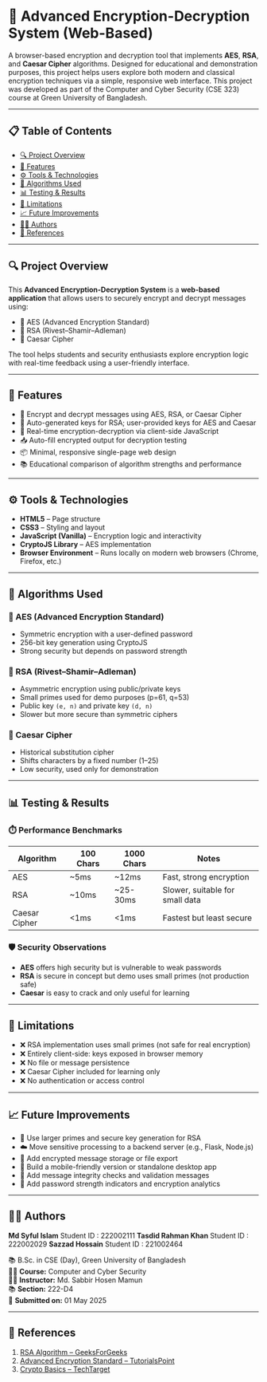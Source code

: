 # 🔐 Advanced Encryption-Decryption System (Web-Based)

A browser-based encryption and decryption tool that implements **AES**, **RSA**, and **Caesar Cipher** algorithms. Designed for educational and demonstration purposes, this project helps users explore both modern and classical encryption techniques via a simple, responsive web interface. This project was developed as part of the Computer and Cyber Security (CSE 323) course at Green University of Bangladesh.

---

## 📋 Table of Contents

- [🔍 Project Overview](#-project-overview)
- [🎯 Features](#-features)
- [⚙️ Tools & Technologies](#️-tools--technologies)
- [🧠 Algorithms Used](#-algorithms-used)
- [📊 Testing & Results](#-testing--results)
- [🧪 Limitations](#-limitations)
- [📈 Future Improvements](#-future-improvements)
- [👨‍💻 Authors](#-authors)
- [📎 References](#-references)

---

## 🔍 Project Overview

This **Advanced Encryption-Decryption System** is a **web-based application** that allows users to securely encrypt and decrypt messages using:

- 🔐 AES (Advanced Encryption Standard)  
- 🔐 RSA (Rivest–Shamir–Adleman)  
- 🔐 Caesar Cipher  

The tool helps students and security enthusiasts explore encryption logic with real-time feedback using a user-friendly interface.

---

## 🎯 Features

- 🔑 Encrypt and decrypt messages using AES, RSA, or Caesar Cipher  
- 🔐 Auto-generated keys for RSA; user-provided keys for AES and Caesar  
- 🧪 Real-time encryption-decryption via client-side JavaScript  
- 📥 Auto-fill encrypted output for decryption testing  
- 📦 Minimal, responsive single-page web design  
- 📚 Educational comparison of algorithm strengths and performance  

---

## ⚙️ Tools & Technologies

- **HTML5** – Page structure  
- **CSS3** – Styling and layout  
- **JavaScript (Vanilla)** – Encryption logic and interactivity  
- **CryptoJS Library** – AES implementation  
- **Browser Environment** – Runs locally on modern web browsers (Chrome, Firefox, etc.)

---

## 🧠 Algorithms Used

### 🔐 AES (Advanced Encryption Standard)
- Symmetric encryption with a user-defined password
- 256-bit key generation using CryptoJS
- Strong security but depends on password strength

### 🔐 RSA (Rivest–Shamir–Adleman)
- Asymmetric encryption using public/private keys
- Small primes used for demo purposes (p=61, q=53)
- Public key `(e, n)` and private key `(d, n)`
- Slower but more secure than symmetric ciphers

### 🔐 Caesar Cipher
- Historical substitution cipher
- Shifts characters by a fixed number (1–25)
- Low security, used only for demonstration

---

## 📊 Testing & Results

### ⏱️ Performance Benchmarks

| Algorithm       | 100 Chars | 1000 Chars | Notes                            |
|----------------|------------|-------------|----------------------------------|
| AES            | ~5ms       | ~12ms       | Fast, strong encryption          |
| RSA            | ~10ms      | ~25-30ms    | Slower, suitable for small data  |
| Caesar Cipher  | <1ms       | <1ms        | Fastest but least secure         |

### 🛡️ Security Observations

- **AES** offers high security but is vulnerable to weak passwords  
- **RSA** is secure in concept but demo uses small primes (not production safe)  
- **Caesar** is easy to crack and only useful for learning  

---

## 🧪 Limitations

- ❌ RSA implementation uses small primes (not safe for real encryption)
- ❌ Entirely client-side: keys exposed in browser memory
- ❌ No file or message persistence
- ❌ Caesar Cipher included for learning only
- ❌ No authentication or access control

---

## 📈 Future Improvements

- 🔐 Use larger primes and secure key generation for RSA  
- ☁️ Move sensitive processing to a backend server (e.g., Flask, Node.js)  
- 💾 Add encrypted message storage or file export  
- 📱 Build a mobile-friendly version or standalone desktop app  
- 🧪 Add message integrity checks and validation messages  
- 🔐 Add password strength indicators and encryption analytics  

---

## 👨‍💻 Authors
**Md Syful Islam**  Student ID : 222002111
**Tasdid Rahman Khan**  Student ID : 222002029
**Sazzad Hossain**  Student ID : 221002464

📚 B.Sc. in CSE (Day), Green University of Bangladesh  
🧑‍🏫 **Course:** Computer and Cyber Security  
👨‍🏫 **Instructor:** Md. Sabbir Hosen Mamun  
📚 **Section:** 222-D4  
📅 **Submitted on:** 01 May 2025  

---

## 📎 References

1. [RSA Algorithm – GeeksForGeeks](https://www.geeksforgeeks.org/rsa-algorithm-cryptography/)  
2. [Advanced Encryption Standard – TutorialsPoint](https://www.tutorialspoint.com/cryptography/advanced-encryption-standard.htm)  
3. [Crypto Basics – TechTarget](https://www.techtarget.com/searchsecurity/definition/cipher)  

